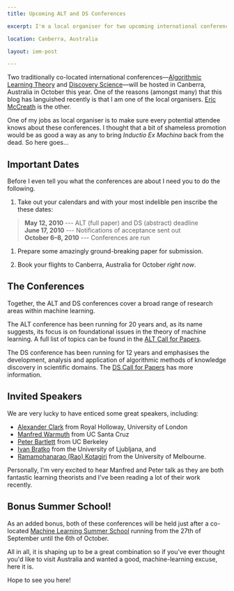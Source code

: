 ```yaml
---
title: Upcoming ALT and DS Conferences

excerpt: I'm a local organiser for two upcoming international conferences. This is a shameless bit of promotion. 

location: Canberra, Australia

layout: iem-post

---
```

Two traditionally co-located international conferences—[Algorithmic Learning Theory][alt] and [Discovery Science][ds]—will be hosted in Canberra, Australia in October this year. One of the reasons (amongst many) that this blog has languished recently is that I am one of the local organisers. [Eric McCreath][eric] is the other. 

[alt]: http://conflate.net/alt10
[ds]: http://conflate.net/ds10
[eric]: http://cs.anu.edu.au/~Eric.McCreath/

One of my jobs as local organiser is to make sure every potential attendee knows about these conferences. I thought that a bit of shameless promotion would be as good a way as any to bring _Inductio Ex Machina_ back from the dead. So here goes...

Important Dates
---------------
Before I even tell you what the conferences are about I need you to do the following.

1. Take out your calendars and with your most indelible pen inscribe the these dates:
 > **May 12, 2010** --- ALT (full paper) and DS (abstract) deadline   
 > **June 17, 2010** --- Notifications of acceptance sent out   
 > **October 6–8, 2010** --- Conferences are run   

1. Prepare some amazingly ground-breaking paper for submission.
  
1. Book your flights to Canberra, Australia for October _right now_.
  
The Conferences
---------------
Together, the ALT and DS conferences cover a broad range of research areas within machine learning. 

The ALT conference has been running for 20 years and, as its name suggests, its focus is on foundational issues in the theory of machine learning. A full list of topics can be found in the [ALT Call for Papers](http://www-alg.ist.hokudai.ac.jp/~thomas/ALT10/alt10c.html).

The DS conference has been running for 12 years and emphasises the development, analysis and application of algorithmic methods of knowledge discovery in scientific domains. The [DS Call for Papers](http://www.cse.unsw.edu.au/~achim/DS10/cfp.html) has more information.

Invited Speakers
----------------
We are very lucky to have enticed some great speakers, including: 

* [Alexander Clark](http://www.cs.rhul.ac.uk/home/alexc/) from Royal Holloway, University of London
* [Manfred Warmuth](http://users.soe.ucsc.edu/%7Emanfred/) from UC Santa Cruz
* [Peter Bartlett](http://stat-www.berkeley.edu/%7Ebartlett/) from UC Berkeley
* [Ivan Bratko](http://www.ailab.si/ivan/) from the University of Ljubljana, and
* [Ramamohanarao (Rao) Kotagiri](http://ww2.cs.mu.oz.au/%7Erao/) from the University of Melbourne.

Personally, I'm very excited to hear Manfred and Peter talk as they are both fantastic learning theorists and I've been reading a lot of their work recently.

Bonus Summer School!
--------------------
As an added bonus, both of these conferences will be held just after a co-located [Machine Learning Summer School](http://canberra10.mlss.cc/) running from the 27th of September until the 6th of October.

All in all, it is shaping up to be a great combination so if you've ever thought you'd like to visit Australia and wanted a good, machine-learning excuse, here it is.

Hope to see you here!
